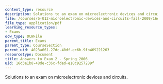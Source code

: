 ```yaml
---
content_type: resource
description: Solutions to an exam on microelectronic devices and circuits.
file: /courses/6-012-microelectronic-devices-and-circuits-fall-2009/16d3e1b848dec36cfdede18c9257289f_MIT6_012F09_exam2_s06_sol.pdf
file_type: application/pdf
learning_resource_types:
- Exams
ocw_type: OCWFile
parent_title: Exams
parent_type: CourseSection
parent_uid: 4023a661-27dc-40df-ec6b-9fb469221263
resourcetype: Document
title: Answers to Exam 2 - Spring 2006
uid: 16d3e1b8-48de-c36c-fded-e18c9257289f
---
```

Solutions to an exam on microelectronic devices and circuits.

